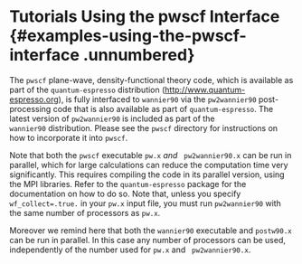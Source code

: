 # Tutorials Using the pwscf Interface {#examples-using-the-pwscf-interface .unnumbered}

The `pwscf` plane-wave, density-functional theory code,
which is available as part of the
`quantum-espresso` distribution
(<http://www.quantum-espresso.org>), is fully interfaced to
`wannier90` via the `pw2wannier90` post-processing code that is also
available as part of `quantum-espresso`. The latest version
of `pw2wannier90` is included as part of the `wannier90` distribution.
Please see the `pwscf` directory for instructions on how to incorporate
it into `pwscf`.

Note that both the `pwscf` executable `pw.x` *and* ` pw2wannier90.x` can
be run in parallel, which for large calculations can reduce the
computation time very significantly. This requires compiling the code in
its parallel version, using the MPI libraries. Refer to the
`quantum-espresso` package for the documentation on how to
do so. Note that, unless you specify `wf_collect=.true.` in your `pw.x`
input file, you must run `pw2wannier90` with the same number of
processors as `pw.x`.

Moreover we remind here that both the `wannier90` executable and
`postw90.x` can be run in parallel. In this case any number of
processors can be used, independently of the number used for `pw.x` and
` pw2wannier90.x`.

